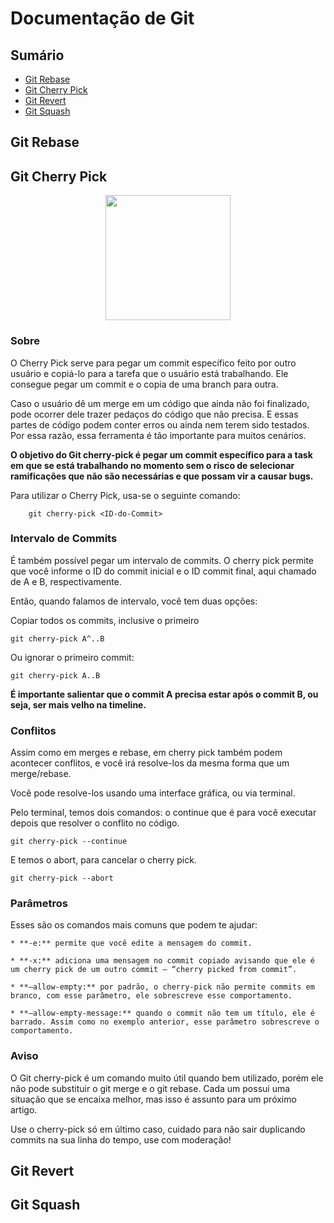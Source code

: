 # Documentação de Git

## Sumário
* [Git Rebase](#git-rebase)
* [Git Cherry Pick](#git-cherry-pick)
* [Git Revert](#git-revert)
* [Git Squash](#git-squash)

## Git Rebase
## Git Cherry Pick

<p align="center"><img src="https://wac-cdn.atlassian.com/dam/jcr:dff99252-7ef3-446e-88c3-7a5938d05274/git%20cherry%20pick%20illo.png?cdnVersion=725" width="200"/></p>

### Sobre

O Cherry Pick serve para pegar um commit específico feito por outro usuário e copiá-lo para a tarefa que o usuário está trabalhando. Ele consegue pegar um commit e o copia de uma branch para outra.  

Caso o usuário dê um merge em um código que ainda não foi finalizado, pode ocorrer dele trazer pedaços do código que não precisa. E essas partes de código podem conter erros ou ainda nem terem sido testados. Por essa razão, essa ferramenta é tão importante para muitos cenários.  

**O objetivo do Git cherry-pick é pegar um commit específico para a task em que se está trabalhando no momento sem o risco de selecionar ramificações que não são necessárias e que possam vir a causar bugs.**  

Para utilizar o Cherry Pick, usa-se o seguinte comando:

```
    git cherry-pick <ID-do-Commit>
```

### Intervalo de Commits

É também possível pegar um intervalo de commits. O cherry pick permite que você informe o ID do commit inicial e o ID commit final, aqui chamado de A e B, respectivamente.  

Então, quando falamos de intervalo, você tem duas opções:  

Copiar todos os commits, inclusive o primeiro

```
git cherry-pick A^..B
```

Ou ignorar o primeiro commit:

```
git cherry-pick A..B
```

**É importante salientar que o commit A precisa estar após o commit B, ou seja, ser mais velho na timeline.**

### Conflitos

Assim como em merges e rebase, em cherry pick também podem acontecer conflitos, e você irá resolve-los da mesma forma que um merge/rebase.  

Você pode resolve-los usando uma interface gráfica, ou via terminal.  

Pelo terminal, temos dois comandos: o continue que é para você executar depois que resolver o conflito no código.  

```
git cherry-pick --continue

```

E temos o abort, para cancelar o cherry pick.

```
git cherry-pick --abort
```

### Parâmetros

Esses são os comandos mais comuns que podem te ajudar:  

    * **-e:** permite que você edite a mensagem do commit.  

    * **-x:** adiciona uma mensagem no commit copiado avisando que ele é um cherry pick de um outro commit – “cherry picked from commit”.  

    * **–allow-empty:** por padrão, o cherry-pick não permite commits em branco, com esse parâmetro, ele sobrescreve esse comportamento.  

    * **–allow-empty-message:** quando o commit não tem um título, ele é barrado. Assim como no exemplo anterior, esse parâmetro sobrescreve o comportamento.

### Aviso

O Git cherry-pick é um comando muito útil quando bem utilizado, porém ele não pode substituir o git merge e o git rebase. Cada um possui uma situação que se encaixa melhor, mas isso é assunto para um próximo artigo.

Use o cherry-pick só em último caso, cuidado para não sair duplicando commits na sua linha do tempo, use com moderação!


## Git Revert
## Git Squash